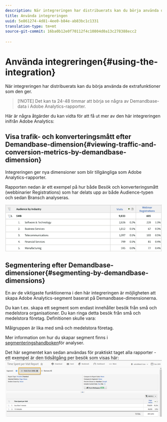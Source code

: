 ```yaml
---
description: När integreringen har distribuerats kan du börja använda de extrafunktioner som den ger.
title: Använda integreringen
uuid: 5e861274-4d81-4ee0-b84e-ab83bc1c1331
translation-type: tm+mt
source-git-commit: 16ba0b12e0f70112f4c10804d0a13c278388ecc2

---
```



# Använda integreringen{#using-the-integration}

När integreringen har distribuerats kan du börja använda de extrafunktioner som den ger.

> [!NOTE] Det kan ta 24-48 timmar att börja se några av Demandbase-data i Adobe Analytics-rapporter.

Här är några åtgärder du kan vidta för att få ut mer av den här integreringen inifrån Adobe Analytics:

## Visa trafik- och konverteringsmått efter Demandbase-dimension{#viewing-traffic-and-conversion-metrics-by-demandbase-dimension}

Integreringen ger nya dimensioner som blir tillgängliga som Adobe Analytics-rapporter.

Rapporten nedan är ett exempel på hur både Besök och konverteringsmått (webbinarier Registrations) som har delats upp av både Audience-typen och sedan Bransch analyseras.

![](assets/metrics_db_dimensions.png)

## Segmentering efter Demandbase-dimensioner{#segmenting-by-demandbase-dimensions}

En av de viktigaste funktionerna i den här integreringen är möjligheten att skapa Adobe Analytics-segment baserat på Demandbase-dimensionerna.

Du kan t.ex. skapa ett segment som endast innehåller besök från små och medelstora organisationer. Du kan ringa detta besök från små och medelstora företag. Definitionen skulle vara:

Målgruppen är lika med små och medelstora företag.

Mer information om hur du skapar segment finns i [segmenteringshandboken](https://marketing.adobe.com/resources/help/en_US/analytics/segment/)för analyser.

Det här segmentet kan sedan användas för praktiskt taget alla rapporter - ett exempel är den tidsåtgång per besök som visas här: ![](assets/segment_applied_report.png)
